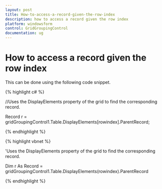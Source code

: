 ```yaml
---
layout: post
title: How-to-access-a-record-given-the-row-index
description: how to access a record given the row index
platform: windowsform
control: GridGroupingControl
documentation: ug
---
```


# How to access a record given the row index



This can be done using the following code snippet.

{% highlight c# %}



//Uses the DisplayElements property of the grid to find the corresponding record.

Record r = gridGroupingControl1.Table.DisplayElements[rowindex].ParentRecord;

{% endhighlight %}

{% highlight vbnet %}



'Uses the DisplayElements property of the grid to find the corresponding record.

Dim r As Record = gridGroupingControl1.Table.DisplayElements(rowindex).ParentRecord


{% endhighlight %}

